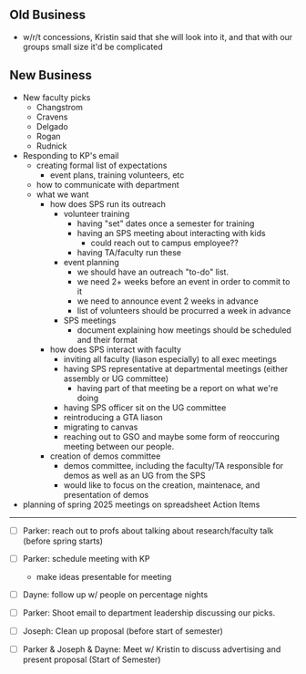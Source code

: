Old Business
---
- w/r/t concessions, Kristin said that she will look into it, and that with our groups small size it'd be complicated


New Business
---
- New faculty picks
    - Changstrom
    - Cravens
    - Delgado
    - Rogan
    - Rudnick
- Responding to KP's email
    - creating formal list of expectations
        - event plans, training volunteers, etc
    - how to communicate with department
    - what we want
        - how does SPS run its outreach
            - volunteer training
                - having "set" dates once a semester for training
                - having an SPS meeting about interacting with kids
                    - could reach out to campus employee??
                - having TA/faculty run these
            - event planning
                - we should have an outreach "to-do" list.
                - we need 2+ weeks before an event in order to commit to it
                - we need to announce event 2 weeks in advance
                - list of volunteers should be procurred a week in advance
            - SPS meetings
                - document explaining how meetings should be scheduled and their format
        - how does SPS interact with faculty
            - inviting all faculty (liason especially) to all exec meetings
            - having SPS representative at departmental meetings (either assembly or UG committee)
                - having part of that meeting be a report on what we're doing
            - having SPS officer sit on the UG committee
            - reintroducing a GTA liason
            - migrating to canvas
            - reaching out to GSO and maybe some form of reoccuring meeting between our people.
        - creation of demos committee
            - demos committee, including the faculty/TA responsible for demos as well as an UG from the SPS
            - would like to focus on the creation, maintenace, and presentation of demos
- planning of spring 2025 meetings on spreadsheet
Action Items
---
- [ ] Parker: reach out to profs about talking about research/faculty talk (before spring starts)
- [ ] Parker: schedule meeting with KP
    - make ideas presentable for meeting
- [ ] Dayne: follow up w/ people on percentage nights
- [ ] Parker: Shoot email to department leadership discussing our picks.
- [ ] Joseph: Clean up proposal (before start of semester)
- [ ] Parker & Joseph & Dayne: Meet w/ Kristin to discuss advertising and present proposal (Start of Semester)

